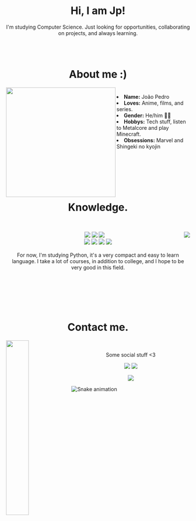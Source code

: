 
<h1 align="center">Hi, I am Jp!</h1>
<p align="center"> I'm studying Computer Science. Just looking for opportunities, collaborating on projects, 
and always learning.</p>
<br><br>
<h1 align="center">About me :)</h1>
<img src="https://64.media.tumblr.com/0e65676674be337c870c958868c70c42/0b8ac45df66aa86f-a5/s400x600/89d3a5bb68b2e7d908f329aeabff66b30a45554a.gif" align="left" width=300><br>
<li>
 <b>Name:</b> João Pedro
<li>
<b>Loves:</b> Anime, films, and series.
</li>
<li>
<b>Gender:</b> He/him 🏳️‍⚧️
</li>
<li>
<b>Hobbys:</b> Tech stuff, listen to Metalcore and play Minecraft.
</li>
<li>
 <b>Obsessions:</b> Marvel and Shingeki no kyojin
</li>

</div>
<br><br><br><br><br><br>

<h1 align="center">Knowledge.</h1>
<div>
<br>
<p>
<img src="https://64.media.tumblr.com/3db4d8ec707cfd6bd35ee9753779e434/9a1c050934a6b785-a4/s400x600/866846b726b9e009cdbc6af5287ff987b84b6d10.gif" align="right">
</div>
<div>
<p align="center"><img src="https://img.shields.io/badge/php%20-%2331A8FF.svg?&style=for-the-badge&logo=php&logoColor=white"/> <img src="https://img.shields.io/badge/html5%20-%23E34F26.svg?&style=for-the-badge&logo=html5&logoColor=white"/> <img src="https://img.shields.io/badge/css3%20-%231572B6.svg?&style=for-the-badge&logo=css3&logoColor=white"/><br>
 <img src="https://img.shields.io/badge/bootstrap%20-%2343853D.svg?&style=for-the-badge&logo=bootstrap&logoColor=white"/> <img src="https://img.shields.io/badge/javascript%20-%23323330.svg?&style=for-the-badge&logo=javascript&logoColor=%23F7DF1E"/> <img src="https://img.shields.io/badge/git%20-%23F05033.svg?&style=for-the-badge&logo=git&logoColor=white"/>
<img src="https://img.shields.io/badge/python%20-4682B4.svg?&style=for-the-badge&logo=python&logoColor=white"/> <br><br>
For now, I'm studying Python, it's a very compact and easy to learn language. I take a lot of courses, in addition to college, and I hope to be very good in this field.
</p>
<br><br><br><br><br>
 <h1 align="center">Contact me.</h1>
<img src="https://64.media.tumblr.com/2948e4025bb36998970e29d1eb2ac56f/ab83d7c3ff1aa93b-3e/s250x400/f015b98fc5c5b213f3824069b1745bdc51a46906.gifv" align="left" width="35%" height="px">
<br>
<p align="center">Some social stuff <3</p>
<p align="center"><a href="https://instagram.com/jpedrozp" target="_blank"><img src="https://img.shields.io/badge/Instagram%20-%231DA1F2.svg?&style=for-the-badge&logo=instagram&logoColor=white"/></a> <a href="https://discord.me/joaopedrox" target="_blank"><img src="https://img.shields.io/badge/Discord%20-%237289DA.svg?&style=for-the-badge&logo=discord&logoColor=white"/></a></p>
<p align="center"><a href="jp:contato.joaoplimaa@gmail.com" target="_blank"><img src="https://img.shields.io/badge/Gmail-D14836?style=for-the-badge&logo=gmail&logoColor=white"/></a></p>
</div>
<!---
o very good at writing Guides like my Yuzu Emulator Guide or writing this shit here. Literally took me Hours to write this while hearing music. Also good @ Graphics Design, which i mostly post on Twitter, where a big part my Stuff already is sitting
--->
</p>

![Snake animation](https://github.com/victorgnoatto/victorgnoatto/blob/output/github-contribution-grid-snake.svg)


